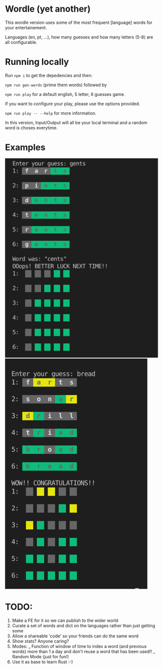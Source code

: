 # Wordle (yet another)

This wordle version uses some of the most frequent [language] words for your entertainement.

Languages (en, pt, ...), how many guesses and how many letters (5-8) are all configurable.

# Running locally

Run `npm i` to get the depedencies and then:

`npm run gen-words` (prime them words) followed by

`npm run play` for a default english, 5 letter, 6 guesses game.

If you want to configure your play, please use the options provided.

`npm run play -- --help` for more information.

In this version, Input/Output will all be your local terminal and a random word is choses everytime.

# Examples

![Example 1](https://github.com/7jpsan/wordle/blob/main/example.png)
![Example 2](https://github.com/7jpsan/wordle/blob/main/example-2.png)

# TODO:

1. Make a FE for it so we can publish to the wider world
1. Curate a set of words and dict on the languages rather than just getting some
1. Allow a shareable 'code' so your friends can do the same word
1. Show stats? Anyone caring?
1. Modes:
   _ Function of window of time to index a word (and previous words) more than 1 a day and don't reuse a word that has been used!!
   _ Random Mode (just for fun!)
1. Use it as base to learn Rust :-)
